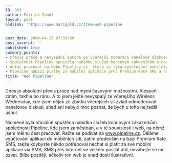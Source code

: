 ```yaml
---
ID: 983
author: Patrick Zandl
layout: post
oldlink: 'https://www.marigold.cz/item/web-pipeline

  '
post_date: 2004-04-15 07:33:00
post_excerpt: ''
published: true
summary_points:
- Převis práce a nevyspání autora po včerejší moderaci panelové diskuse.
- Společnost Pipeline spustila nabídku služeb koncovým zákazníkům a nový web.
- Autor pracoval na webu Pipeline.cz, který se týká vyúčtování mobilních aplikací.
- Pipeline nabízí platby za mobilní aplikace přes Premium Rate SMS a hromadné SMS.
title: "Web Pipeline"
---
```


<p>
Dnes je absolutní převis práce nad mými časovými možnostmi. Alespoň zatím, takhle po ránu. A to jsem ještě nevyspalý ze včerejšího Wireless Wednesday, kde jsem nějak ze zbytku včerejších sil zvlád odmoderovat panelovou diskusi, snad ani nebylo moc poznat, že bych u toho nejradši usnul.</p>

<p>
Nicméně byla oficiálně spuštěna nabídka služeb koncovým zákazníkům společnosti Pipeline, kde jsem zaměstnán, a v té souvislosti i web, na němž jsem měl tu čest pracovat. Račte se podívat na <A href="http://www.pipeline.cz/" target=_blank>www.pipeline.cz</A>. Děláme vyúčtování aplikací do mobilních sítí, zatím především na bázi Premium Rate SMS, takže kdybyste někdo potřeboval nechat si platit za své mobilní aplikace via SMS, SMS přes internet ve velkém posílat atd, neváhejte se mi ozvat. Blíže později, ačkoliv ten web je snad dosti ilustrativní. </p>